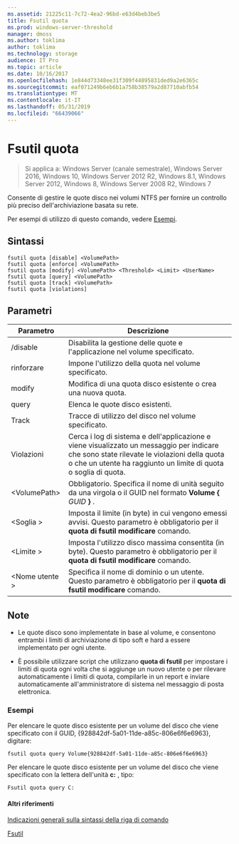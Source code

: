 ```yaml
---
ms.assetid: 21225c11-7c72-4ea2-96bd-e63d4beb3be5
title: Fsutil quota
ms.prod: windows-server-threshold
manager: dmoss
ms.author: toklima
author: toklima
ms.technology: storage
audience: IT Pro
ms.topic: article
ms.date: 10/16/2017
ms.openlocfilehash: 1e844d73348ee31f309f44895831ded9a2e6365c
ms.sourcegitcommit: eaf071249b6eb6b1a758b38579a2d87710abfb54
ms.translationtype: MT
ms.contentlocale: it-IT
ms.lasthandoff: 05/31/2019
ms.locfileid: "66439066"
---
```

# <a name="fsutil-quota"></a>Fsutil quota
>Si applica a: Windows Server (canale semestrale), Windows Server 2016, Windows 10, Windows Server 2012 R2, Windows 8.1, Windows Server 2012, Windows 8, Windows Server 2008 R2, Windows 7

Consente di gestire le quote disco nei volumi NTFS per fornire un controllo più preciso dell'archiviazione basata su rete.

Per esempi di utilizzo di questo comando, vedere [Esempi](#BKMK_examples).

## <a name="syntax"></a>Sintassi

```
fsutil quota [disable] <VolumePath>
fsutil quota [enforce] <VolumePath>
fsutil quota [modify] <VolumePath> <Threshold> <Limit> <UserName>
fsutil quota [query] <VolumePath>
fsutil quota [track] <VolumePath>
fsutil quota [violations]
```

## <a name="parameters"></a>Parametri

|   Parametro   |                                                                                    Descrizione                                                                                    |
|---------------|-----------------------------------------------------------------------------------------------------------------------------------------------------------------------------------|
|    /disable    |                                                         Disabilita la gestione delle quote e l'applicazione nel volume specificato.                                                          |
|    rinforzare    |                                                                   Impone l'utilizzo della quota nel volume specificato.                                                                   |
|    modify     |                                                              Modifica di una quota disco esistente o crea una nuova quota.                                                              |
|     query     |                                                                            Elenca le quote disco esistenti.                                                                            |
|     Track     |                                                                    Tracce di utilizzo del disco nel volume specificato.                                                                     |
|  Violazioni   | Cerca i log di sistema e dell'applicazione e viene visualizzato un messaggio per indicare che sono state rilevate le violazioni della quota o che un utente ha raggiunto un limite di quota o soglia di quota. |
| \<VolumePath> |                                  Obbligatorio. Specifica il nome di unità seguito da una virgola o il GUID nel formato **Volume {** <em>GUID</em> **}** .                                  |
| \<Soglia >  |                            Imposta il limite (in byte) in cui vengono emessi avvisi. Questo parametro è obbligatorio per il **quota di fsutil modificare** comando.                            |
|   \<Limite >    |                                Imposta l'utilizzo disco massima consentita (in byte). Questo parametro è obbligatorio per il **quota di fsutil modificare** comando.                                |
|  \<Nome utente >  |                                      Specifica il nome di dominio o un utente. Questo parametro è obbligatorio per il **quota di fsutil modificare** comando.                                       |

## <a name="remarks"></a>Note

-   Le quote disco sono implementate in base al volume, e consentono entrambi i limiti di archiviazione di tipo soft e hard a essere implementato per ogni utente.

-   È possibile utilizzare script che utilizzano **quota di fsutil** per impostare i limiti di quota ogni volta che si aggiunge un nuovo utente o per rilevare automaticamente i limiti di quota, compilarle in un report e inviare automaticamente all'amministratore di sistema nel messaggio di posta elettronica.

### <a name="BKMK_examples"></a>Esempi
Per elencare le quote disco esistente per un volume del disco che viene specificato con il GUID, {928842df-5a01-11de-a85c-806e6f6e6963}, digitare:

```
fsutil quota query Volume{928842df-5a01-11de-a85c-806e6f6e6963}
```

Per elencare le quote disco esistente per un volume del disco che viene specificato con la lettera dell'unità **c:** , tipo:

```
Fsutil quota query C:
```

#### <a name="additional-references"></a>Altri riferimenti
[Indicazioni generali sulla sintassi della riga di comando](Command-Line-Syntax-Key.md)

[Fsutil](Fsutil.md)


